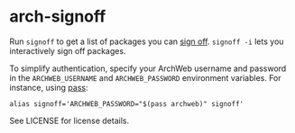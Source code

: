 # arch-signoff

Run `signoff` to get a list of packages you can [sign off][1]. `signoff -i`
lets you interactively sign off packages.

To simplify authentication, specify your ArchWeb username and password in the
`ARCHWEB_USERNAME` and `ARCHWEB_PASSWORD` environment variables. For instance,
using [pass][2]:

    alias signoff='ARCHWEB_PASSWORD="$(pass archweb)" signoff'

See LICENSE for license details.

[1]: https://lists.archlinux.org/pipermail/arch-dev-public/2016-July/028191.html
[2]: https://www.passwordstore.org/
